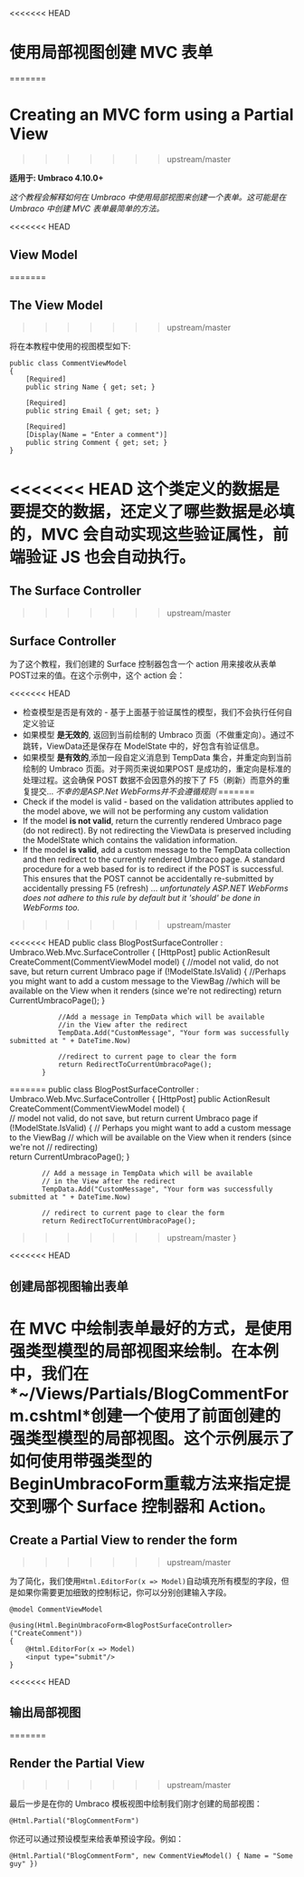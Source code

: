 <<<<<<< HEAD
# 使用局部视图创建 MVC 表单
=======
# Creating an MVC form using a Partial View
>>>>>>> upstream/master

**适用于: Umbraco 4.10.0+**

_这个教程会解释如何在 Umbraco 中使用局部视图来创建一个表单。这可能是在 Umbraco 中创建 MVC 表单最简单的方法。_

<<<<<<< HEAD
## View Model
=======
## The View Model
>>>>>>> upstream/master

将在本教程中使用的视图模型如下:
	
	public class CommentViewModel
	{
	    [Required]
	    public string Name { get; set; }
	
	    [Required]
	    public string Email { get; set; }
	
	    [Required]
	    [Display(Name = "Enter a comment")]
	    public string Comment { get; set; }
	}


<<<<<<< HEAD
这个类定义的数据是要提交的数据，还定义了哪些数据是必填的，MVC 会自动实现这些验证属性，前端验证 JS 也会自动执行。
=======
## The Surface Controller
>>>>>>> upstream/master

## Surface Controller
为了这个教程，我们创建的 Surface 控制器包含一个 action 用来接收从表单 POST过来的值。在这个示例中，这个 action 会：

<<<<<<< HEAD
*	检查模型是否是有效的 - 基于上面基于验证属性的模型，我们不会执行任何自定义验证
*	如果模型 **是无效的**, 返回到当前绘制的 Umbraco 页面（不做重定向）。通过不跳转，ViewData还是保存在 ModelState 中的，好包含有验证信息。
*	如果模型 **是有效的**,添加一段自定义消息到 TempData 集合，并重定向到当前绘制的 Umbraco 页面。对于网页来说如果POST 是成功的，重定向是标准的处理过程。这会确保 POST 数据不会因意外的按下了 F5（刷新）而意外的重复提交... *不幸的是ASP.Net WebForms并不会遵循规则*
=======
*	Check if the model is valid - based on the validation attributes applied to the model above, we will not be performing any custom validation
*	If the model **is not valid**, return the currently rendered Umbraco page (do not redirect). By not redirecting the ViewData is preserved including the ModelState which contains the validation information.
*	If the model **is valid**, add a custom message to the TempData collection and then redirect to the currently rendered Umbraco page. A standard procedure for a web based for is to redirect if the POST is successful. This ensures that the POST cannot be accidentally re-submitted by accidentally pressing F5 (refresh) ... *unfortunately ASP.NET WebForms does not adhere to this rule by default but it 'should' be done in WebForms too.* 
>>>>>>> upstream/master


<<<<<<< HEAD
		public class BlogPostSurfaceController : Umbraco.Web.Mvc.SurfaceController
		{
			[HttpPost]
			public ActionResult CreateComment(CommentViewModel model)
			{
				//model not valid, do not save, but return current Umbraco page
				if (!ModelState.IsValid)
				{
					//Perhaps you might want to add a custom message to the ViewBag
					//which will be available on the View when it renders (since we're not redirecting)	
					return CurrentUmbracoPage();
				}
				
				//Add a message in TempData which will be available 
				//in the View after the redirect 
				TempData.Add("CustomMessage", "Your form was successfully submitted at " + DateTime.Now)
				
				//redirect to current page to clear the form
				return RedirectToCurrentUmbracoPage();
			}
=======
	public class BlogPostSurfaceController : Umbraco.Web.Mvc.SurfaceController
	{
		[HttpPost]
		public ActionResult CreateComment(CommentViewModel model)
		{    
		    // model not valid, do not save, but return current Umbraco page
		    if (!ModelState.IsValid)
			{
				// Perhaps you might want to add a custom message to the ViewBag
				// which will be available on the View when it renders (since we're not 
				// redirecting)	    	
		   		return CurrentUmbracoPage();
			}
				    
			// Add a message in TempData which will be available 
			// in the View after the redirect 
			TempData.Add("CustomMessage", "Your form was successfully submitted at " + DateTime.Now)
		
		    // redirect to current page to clear the form
		    return RedirectToCurrentUmbracoPage();		    
>>>>>>> upstream/master
		}

<<<<<<< HEAD
## 创建局部视图输出表单

在 MVC 中绘制表单最好的方式，是使用强类型模型的局部视图来绘制。在本例中，我们在*~/Views/Partials/BlogCommentForm.cshtml*创建一个使用了前面创建的强类型模型的局部视图。这个示例展示了如何使用带强类型的BeginUmbracoForm重载方法来指定提交到哪个 Surface 控制器和 Action。
=======
## Create a Partial View to render the form
>>>>>>> upstream/master

为了简化，我们使用`Html.EditorFor(x => Model)`自动填充所有模型的字段，但是如果你需要更加细致的控制标记，你可以分别创建输入字段。

	@model CommentViewModel

	@using(Html.BeginUmbracoForm<BlogPostSurfaceController>("CreateComment"))
	{
		@Html.EditorFor(x => Model)
		<input type="submit"/>
	}

<<<<<<< HEAD
## 输出局部视图
=======
## Render the Partial View
>>>>>>> upstream/master

最后一步是在你的 Umbraco 模板视图中绘制我们刚才创建的局部视图：

	@Html.Partial("BlogCommentForm")

你还可以通过预设模型来给表单预设字段。例如：

	@Html.Partial("BlogCommentForm", new CommentViewModel() { Name = "Some guy" })